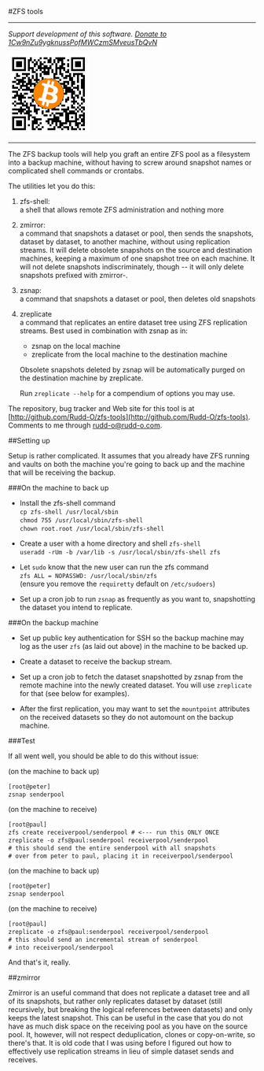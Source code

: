 #ZFS tools

-------------------------

*Support development of this software. [Donate to 1Cw9nZu9ygknussPofMWCzmSMveusTbQvN](bitcoin:1Cw9nZu9ygknussPofMWCzmSMveusTbQvN)*

<img width="164" height="164" title="" alt="" src="donate.png" />

-------------------------

The ZFS backup tools will help you graft an entire ZFS pool as a filesystem
into a backup machine, without having to screw around snapshot names or
complicated shell commands or crontabs.

The utilities let you do this:

1. zfs-shell:  
   a shell that allows remote ZFS administration and nothing more

2. zmirror:  
   a command that snapshots a dataset or pool, then sends the snapshots,
   dataset by dataset, to another machine, without using replication streams.
   It will delete obsolete snapshots on the source and destination machines,
   keeping a maximum of one snapshot tree on each machine.  It will not
   delete snapshots indiscriminately, though -- it will only delete snapshots
   prefixed with zmirror-.

3. zsnap:  
   a command that snapshots a dataset or pool, then deletes old snapshots

4. zreplicate  
   a command that replicates an entire dataset tree using ZFS replication
   streams.  Best used in combination with zsnap as in:
   
   - zsnap on the local machine
   - zreplicate from the local machine to the destination machine

   Obsolete snapshots deleted by zsnap will be automatically purged on
   the destination machine by zreplicate.
   
   Run `zreplicate --help` for a compendium of options you may use.

The repository, bug tracker and Web site for this tool is at [http://github.com/Rudd-O/zfs-tools](http://github.com/Rudd-O/zfs-tools).  Comments to me through rudd-o@rudd-o.com.

##Setting up

Setup is rather complicated.  It assumes that you already have ZFS running
and vaults on both the machine you're going to back up and the machine that
will be receiving the backup.

###On the machine to back up

- Install the zfs-shell command   
  `cp zfs-shell /usr/local/sbin`  
  `chmod 755 /usr/local/sbin/zfs-shell`  
  `chown root.root /usr/local/sbin/zfs-shell`  

- Create a user with a home directory and shell `zfs-shell`  
  `useradd -rUm -b /var/lib -s /usr/local/sbin/zfs-shell zfs`

- Let `sudo` know that the new user can run the zfs command  
  `zfs ALL = NOPASSWD: /usr/local/sbin/zfs`  
  (ensure you remove the `requiretty` default on `/etc/sudoers`)

- Set up a cron job to run `zsnap` as frequently as you want to,
  snapshotting the dataset you intend to replicate.

###On the backup machine

- Set up public key authentication for SSH so the backup machine
  may log as the user `zfs` (as laid out above) in the machine to
  be backed up.

- Create a dataset to receive the backup stream.

- Set up a cron job to fetch the dataset snapshotted by zsnap
  from the remote machine into the newly created dataset.  You
  will use `zreplicate` for that (see below for examples).

- After the first replication, you may want to set the `mountpoint`
  attributes on the received datasets so they do not automount
  on the backup machine.

###Test

If all went well, you should be able to do this without issue:

(on the machine to back up)

    [root@peter]
    zsnap senderpool

(on the machine to receive)

    [root@paul]
    zfs create receiverpool/senderpool # <--- run this ONLY ONCE
    zreplicate -o zfs@paul:senderpool receiverpool/senderpool
    # this should send the entire senderpool with all snapshots
    # over from peter to paul, placing it in receiverpool/senderpool

(on the machine to back up)

    [root@peter]
    zsnap senderpool

(on the machine to receive)

    [root@paul]
    zreplicate -o zfs@paul:senderpool receiverpool/senderpool
    # this should send an incremental stream of senderpool
    # into receiverpool/senderpool

And that's it, really.

##zmirror

Zmirror is an useful command that does not replicate a dataset tree and
all of its snapshots, but rather only replicates dataset by dataset
(still recursively, but breaking the logical references between datasets)
and only keeps the latest snapshot.  This can be useful in the case that
you do not have as much disk space on the receiving pool as you have on
the source pool.  It, however, will not respect deduplication, clones or
copy-on-write, so there's that.  It is old code that I was using before
I figured out how to effectively use replication streams in lieu of simple
dataset sends and receives.
